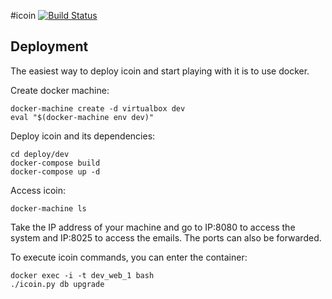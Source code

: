 #icoin
[![Build Status](https://travis-ci.org/loomchild/icoin.svg?branch=master)](https://travis-ci.org/loomchild/icoin)

## Deployment
The easiest way to deploy icoin and start playing with it is to use docker.

Create docker machine:

	docker-machine create -d virtualbox dev
	eval "$(docker-machine env dev)"

Deploy icoin and its dependencies:

    cd deploy/dev
	docker-compose build
	docker-compose up -d

Access icoin:

	docker-machine ls 

Take the IP address of your machine and go to IP:8080 to access the system and IP:8025 to access the emails.
The ports can also be forwarded.

To execute icoin commands, you can enter the container:

	docker exec -i -t dev_web_1 bash
	./icoin.py db upgrade

